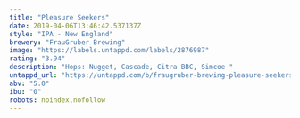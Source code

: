 ```yaml
---
title: "Pleasure Seekers"
date: 2019-04-06T13:46:42.537137Z
style: "IPA - New England"
brewery: "FrauGruber Brewing"
image: "https://labels.untappd.com/labels/2876987"
rating: "3.94"
description: "Hops: Nugget, Cascade, Citra BBC, Simcoe "
untappd_url: "https://untappd.com/b/fraugruber-brewing-pleasure-seekers/2876987"
abv: "5.0"
ibu: "0"
robots: noindex,nofollow
---
```

